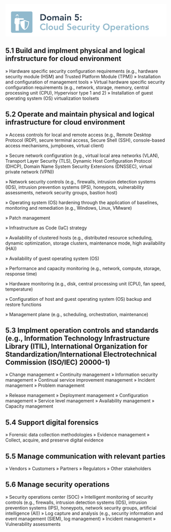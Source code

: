 ![Domain 5](images/domain5.png)

## 5.1 Build and implment physical and logical infrstructure for cloud environment

» Hardware specific security configuration requirements (e.g., hardware security module (HSM) and Trusted
Platform Module (TPM))
» Installation and configuration of management tools
» Virtual hardware specific security configuration requirements (e.g., network, storage, memory, central
processing unit (CPU), Hypervisor type 1 and 2)
» Installation of guest operating system (OS) virtualization toolsets

## 5.2 Operate and maintain physical and logical infrastructure for cloud environment

» Access controls for local and remote access (e.g.,
Remote Desktop Protocol (RDP), secure terminal
access, Secure Shell (SSH), console-based access
mechanisms, jumpboxes, virtual client)

» Secure network configuration (e.g., virtual
local area networks (VLAN), Transport Layer
Security (TLS), Dynamic Host Configuration
Protocol (DHCP), Domain Name System Security
Extensions (DNSSEC), virtual private network
(VPN))

» Network security controls (e.g., firewalls,
intrusion detection systems (IDS), intrusion
prevention systems (IPS), honeypots, vulnerability
assessments, network security groups, bastion
host)

» Operating system (OS) hardening through
the application of baselines, monitoring and
remediation (e.g., Windows, Linux, VMware)

» Patch management

» Infrastructure as Code (IaC) strategy

» Availability of clustered hosts (e.g., distributed
resource scheduling, dynamic optimization,
storage clusters, maintenance mode, high
availability (HA))

» Availability of guest operating system (OS)

» Performance and capacity monitoring (e.g.,
network, compute, storage, response time)

» Hardware monitoring (e.g., disk, central
processing unit (CPU), fan speed, temperature)

» Configuration of host and guest operating system (OS) backup and restore functions

» Management plane (e.g., scheduling, orchestration, maintenance)

## 5.3 Implment operation controls and standards (e.g., Information Technology Infrastructure Library (ITIL), International Organization for Standardization/International Electrotechnical Commission (ISO/IEC) 20000-1)

» Change management
» Continuity management
» Information security management
» Continual service improvement management
» Incident management
» Problem management

» Release management
» Deployment management
» Configuration management
» Service level management
» Availability management
» Capacity management

## 5.4 Support digital forensics

» Forensic data collection methodologies
» Evidence management
» Collect, acquire, and preserve digital evidence

## 5.5 Manage communication with relevant parties

» Vendors
» Customers
» Partners
» Regulators
» Other stakeholders

## 5.6 Manage security operations

» Security operations center (SOC)
» Intelligent monitoring of security controls (e.g., firewalls, intrusion detection systems (IDS), intrusion
prevention systems (IPS), honeypots, network security groups, artificial intelligence (AI))
» Log capture and analysis (e.g., security information and event management (SIEM), log management)
» Incident management
» Vulnerability assessments


